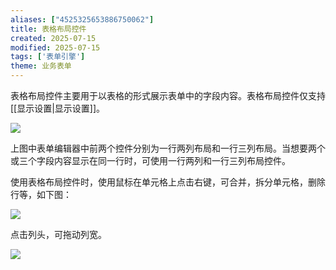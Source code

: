 ```yaml
---
aliases: ["4525325653886750062"]
title: 表格布局控件
created: 2025-07-15
modified: 2025-07-15
tags: ['表单引擎']
theme: 业务表单
---
```


表格布局控件主要用于以表格的形式展示表单中的字段内容。表格布局控件仅支持[[显示设置|显示设置]]。

![](43ce5212c6750393bb94af50c8abd869.jpg)

上图中表单编辑器中前两个控件分别为一行两列布局和一行三列布局。当想要两个或三个字段内容显示在同一行时，可使用一行两列和一行三列布局控件。

使用表格布局控件时，使用鼠标在单元格上点击右键，可合并，拆分单元格，删除行等，如下图：

![](009a809c70e6337c439932fa69b85701.jpg)

点击列头，可拖动列宽。

![](7ffa0027befec9fa2cfffcc53a823ab8.jpg)